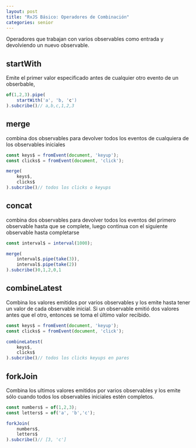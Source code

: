 ```yaml
---
layout: post
title: "RxJS Básico: Operadores de Combinación"
categories: senior
---
```


Operadores que trabajan con varios observables como entrada y devolviendo un nuevo observable.<!--more-->

## startWith
Emite el primer valor especificado antes de cualquier otro evento de un obserbable,
```javascript
of(1,2,3).pipe(
    startWith('a', 'b, 'c')
).subcribe()// a,b,c,1,2,3
```

## merge
combina dos observables para devolver todos los eventos de cualquiera de los observables iniciales

```javascript
const keys$ = fromEvent(document, 'keyup');
const clicks$ = fromEvent(document, 'click');

merge(
    keys$,
    clicks$
).subcribe()// todos los clicks o keyups
```

## concat
combina dos observables para devolver todos los eventos del primero observable hasta que se complete, luego continua con el siguiente observable hasta completarse

```javascript
const interval$ = interval(1000);

merge(
    interval$.pipe(take(3)),
    interval$.pipe(take(2))
).subcribe()0,1,2,0,1
```

## combineLatest
Combina los valores emitidos por varios observables y los emite hasta tener un valor de cada observable inicial.
Si un observable emitió dos valores antes que el otro, entonces se toma el último valor recibido.

```javascript
const keys$ = fromEvent(document, 'keyup');
const clicks$ = fromEvent(document, 'click');

combineLatest(
    keys$,
    clicks$
).subcribe()// todos los clicks keyups en pares
```

## forkJoin
Combina los ultimos valores emitidos por varios observables y los emite sólo cuando todos los observables iniciales estén completos.

```javascript
const numbers$ = of(1,2,3);
const letters$ = of('a', 'b','c');

forkJoin(
    numbers$,
    letters$
).subcribe()// [3, 'c']
```